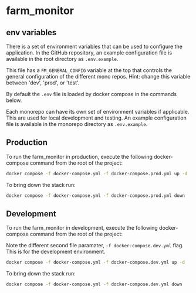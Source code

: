 # farm_monitor

## env variables
There is a set of environment variables that can be used to configure the application. In the GitHub repository, an example configuration file is available in the root directory as `.env.example`.

This file has a `FM_GENERAL_CONFIG` variable at the top that controls the general configuration of the different mono repos. Hint: change this variable between 'dev', 'prod', or 'test'.

By default the `.env` file is loaded by docker compose in the commands below.

Each monorepo can have its own set of environment variables if applicable. This are used for local development and testing. An example configuration file is available in the monorepo directory as `.env.example`.
 
## Production
To run the farm_monitor in production, execute the following docker-compose command from the root of the project:

```bash
docker compose -f docker-compose.yml -f docker-compose.prod.yml up -d
```

To bring down the stack run:

```bash
docker compose -f docker-compose.yml -f docker-compose.prod.yml down
```

## Development
To run the farm_monitor in development, execute the following docker-compose command from the root of the project:

Note the different second file paramater, `-f docker-compose.dev.yml` flag. This is for the development environment.

```bash
docker compose -f docker-compose.yml -f docker-compose.dev.yml up -d
```



To bring down the stack run:

```bash
docker compose -f docker-compose.yml -f docker-compose.dev.yml down
```